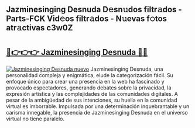 ## Jazminesinging Desnuda D𝚎sn𝚞dos filtr𝚊dos - Parts-FCK Vid𝚎os filtr𝚊dos - N𝚞evas f𝚘tos atr𝚊ctivas c3w0Z

# <h2><a href="http://mbdqpfx.tromn.icu/?c=Jazminesinging+Desnuda">🔗👉👉👉 Jazminesinging Desnuda 🔗🔗</a></h2>

[![Jazminesinging Desnuda nuevo](https://i.imgur.com/pEAQMta.gif)](http://mbdqpfx.tromn.icu/?c=Jazminesinging+Desnuda)
Jazminesinging Desnuda, una personalidad compleja y enigmática, elude la categorización fácil. Su enfoque único para crear una presencia en la web ha fascinado y provocado espectadores, generando debates sobre la privacidad, la expresión artística y las complejidades de las comunidades digitales. A pesar de la ambigüedad de sus intenciones, su huella en la comunidad virtual es imborrable. Impulsada por una determinación inquebrantable y un carisma innegable, la presencia de Jazminesinging Desnuda en el universo virtual no tiene paralelo.
